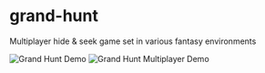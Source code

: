 # grand-hunt
Multiplayer hide &amp; seek game set in various fantasy environments

![Grand Hunt Demo](demo/demo1.gif)
![Grand Hunt Multiplayer Demo](demo/demo1.gif)